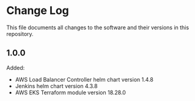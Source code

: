 # Change Log
This file documents all changes to the software and their versions in this repository.

## 1.0.0
Added:
- AWS Load Balancer Controller helm chart version 1.4.8
- Jenkins helm chart version 4.3.8
- AWS EKS Terraform module version 18.28.0